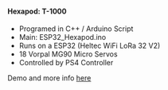 #### Hexapod: T-1000
- Programed in C++ / Arduino Script  
- Main: ESP32_Hexapod.ino  
- Runs on a ESP32 (Heltec WiFi LoRa 32 V2)  
- 18 Vorpal MG90 Micro Servos  
- Controlled by PS4 Controller

Demo and more info [here](https://www.youtube.com/watch?v=CE6PHJz2_qg&t=1s)